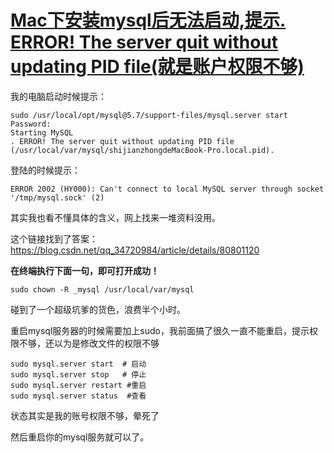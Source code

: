 # [Mac下安装mysql后无法启动,提示. ERROR! The server quit without updating PID file(就是账户权限不够)](https://www.cnblogs.com/sidianok/p/11553391.html)



我的电脑启动时候提示：

```
sudo /usr/local/opt/mysql@5.7/support-files/mysql.server start
Password:
Starting MySQL
. ERROR! The server quit without updating PID file (/usr/local/var/mysql/shijianzhongdeMacBook-Pro.local.pid).
```

登陆的时候提示：

```
ERROR 2002 (HY000): Can't connect to local MySQL server through socket '/tmp/mysql.sock' (2)
```


其实我也看不懂具体的含义，网上找来一堆资料没用。

 

这个链接找到了答案：https://blog.csdn.net/qq_34720984/article/details/80801120

 

**在终端执行下面一句，即可打开成功！**

`sudo chown -R _mysql /usr/local/var/mysql`


碰到了一个超级坑爹的货色，浪费半个小时。

重启mysql服务器的时候需要加上sudo，我前面搞了很久一直不能重启，提示权限不够，还以为是修改文件的权限不够

```
sudo mysql.server start  # 启动
sudo mysql.server stop   # 停止
sudo mysql.server restart #重启
sudo mysql.server status  #查看
```

状态其实是我的账号权限不够，晕死了

然后重启你的mysql服务就可以了。
